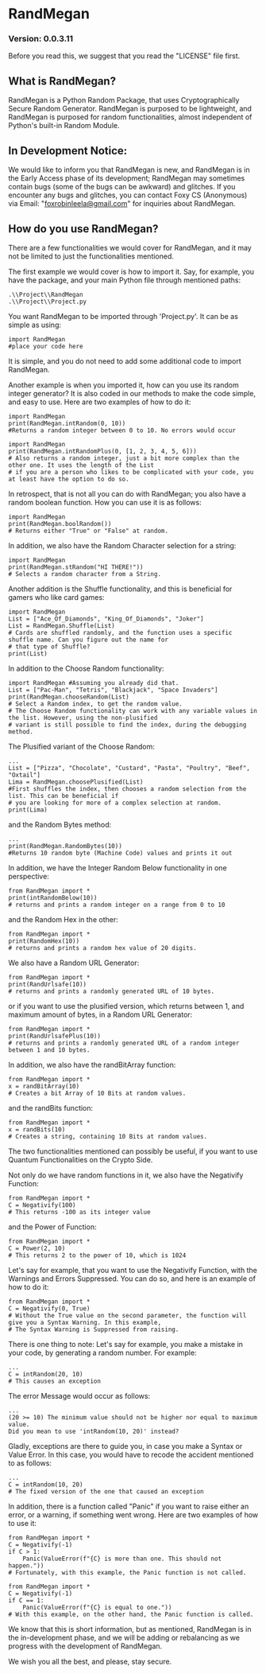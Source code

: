 # RandMegan
### Version: 0.0.3.11
Before you read this, we suggest that you read the "LICENSE" file first.

## What is RandMegan?
RandMegan is a Python Random Package, that uses Cryptographically Secure Random Generator. RandMegan is purposed to be 
lightweight, and RandMegan is purposed for random functionalities, almost independent of Python's built-in Random Module.

## In Development Notice:
We would like to inform you that RandMegan is new, and RandMegan is in the Early Access phase of its development; 
RandMegan may sometimes contain bugs (some of the bugs can be awkward) and glitches. If you encounter any bugs and 
glitches, you can contact Foxy CS (Anonymous) via Email: "foxrobinleela@gmail.com" for inquiries about RandMegan.

## How do you use RandMegan?
There are a few functionalities we would cover for RandMegan, and it may not be limited to just the functionalities 
mentioned.

The first example we would cover is how to import it. Say, for example, you have the package, and your main Python 
file through mentioned paths:
```
.\\Project\\RandMegan
.\\Project\\Project.py
```
You want RandMegan to be imported through 'Project.py'. It can be as simple as using:
```
import RandMegan
#place your code here
```
It is simple, and you do not need to add some additional code to import RandMegan.

Another example is when you imported it, how can you use its random integer generator? It is also coded in our methods 
to make the code simple, and easy to use. Here are two examples of how to do it:
```
import RandMegan
print(RandMegan.intRandom(0, 10))
#Returns a random integer between 0 to 10. No errors would occur
```
```
import RandMegan
print(RandMegan.intRandomPlus(0, [1, 2, 3, 4, 5, 6]))
# Also returns a random integer, just a bit more complex than the other one. It uses the length of the List
# if you are a person who likes to be complicated with your code, you at least have the option to do so.
```
In retrospect, that is not all you can do with RandMegan; you also have a random boolean function. How you can use it 
is as follows:
```
import RandMegan
print(RandMegan.boolRandom())
# Returns either "True" or "False" at random.
```
In addition, we also have the Random Character selection for a string:
```
import RandMegan
print(RandMegan.stRandom("HI THERE!"))
# Selects a random character from a String.
```
Another addition is the Shuffle functionality, and this is beneficial for gamers who like card games:
```
import RandMegan
List = ["Ace_Of_Diamonds", "King_Of_Diamonds", "Joker"]
List = RandMegan.Shuffle(List)
# Cards are shuffled randomly, and the function uses a specific shuffle name. Can you figure out the name for 
# that type of Shuffle?
print(List)
```
In addition to the Choose Random functionality:
```
import RandMegan #Assuming you already did that.
List = ["Pac-Man", "Tetris", "Blackjack", "Space Invaders"]
print(RandMegan.chooseRandom(List)
# Select a Random index, to get the random value.
# The Choose Random functionality can work with any variable values in the list. However, using the non-plusified 
# variant is still possible to find the index, during the debugging method.
```
The Plusified variant of the Choose Random:
```
...
List = ["Pizza", "Chocolate", "Custard", "Pasta", "Poultry", "Beef", "Oxtail"]
Lima = RandMegan.choosePlusified(List)
#First shuffles the index, then chooses a random selection from the list. This can be beneficial if 
# you are looking for more of a complex selection at random.
print(Lima)
```
and the Random Bytes method:
```
...
print(RandMegan.RandomBytes(10))
#Returns 10 random byte (Machine Code) values and prints it out
```
In addition, we have the Integer Random Below functionality in one perspective:
```
from RandMegan import *
print(intRandomBelow(10))
# returns and prints a random integer on a range from 0 to 10
```
and the Random Hex in the other:
```
from RandMegan import *
print(RandomHex(10))
# returns and prints a random hex value of 20 digits.
```
We also have a Random URL Generator:
```
from RandMegan import *
print(RandUrlsafe(10))
# returns and prints a randomly generated URL of 10 bytes.
```
or if you want to use the plusified version, which returns between 1, and maximum amount of bytes,
in a Random URL Generator:
```
from RandMegan import *
print(RandUrlsafePlus(10))
# returns and prints a randomly generated URL of a random integer between 1 and 10 bytes.
```
In addition, we also have the randBitArray function:
```
from RandMegan import *
x = randBitArray(10)
# Creates a bit Array of 10 Bits at random values.
```
and the randBits function:
```
from RandMegan import *
x = randBits(10)
# Creates a string, containing 10 Bits at random values.
```
The two functionalities mentioned can possibly be useful, if you want to use Quantum Functionalities on the Crypto Side.

Not only do we have random functions in it, we also have the 
Negativify Function:
```
from RandMegan import *
C = Negativify(100)
# This returns -100 as its integer value
```
and the Power of Function:
```
from RandMegan import *
C = Power(2, 10)
# This returns 2 to the power of 10, which is 1024
```
Let's say for example, that you want to use the Negativify Function, with the Warnings and Errors Suppressed.
You can do so, and here is an example of how to do it:
```
from RandMegan import *
C = Negativify(0, True)
# Without the True value on the second parameter, the function will give you a Syntax Warning. In this example,
# The Syntax Warning is Suppressed from raising.
```

There is one thing to note: Let's say for example, you make a mistake in your code, by generating a random number. For example:
```
...
C = intRandom(20, 10)
# This causes an exception
```
The error Message would occur as follows:
```
...
(20 >= 10) The minimum value should not be higher nor equal to maximum value. 
Did you mean to use 'intRandom(10, 20)' instead?
```
Gladly, exceptions are there to guide you, in case you make a Syntax or Value Error. In this case,
you would have to recode the accident mentioned to as follows:
```
...
C = intRandom(10, 20)
# The fixed version of the one that caused an exception
```
In addition, there is a function called "Panic" if you want to raise either an error, or a warning, if something went wrong.
Here are two examples of how to use it:
```
from RandMegan import *
C = Negativify(-1)
if C > 1:
    Panic(ValueError(f"{C} is more than one. This should not happen."))
# Fortunately, with this example, the Panic function is not called.
```
```
from RandMegan import *
C = Negativify(-1)
if C == 1:
    Panic(ValueError(f"{C} is equal to one."))
# With this example, on the other hand, the Panic function is called.
```
We know that this is short information, but as mentioned, RandMegan is in the in-development phase, and we will be adding or rebalancing as we progress with the development of RandMegan.

We wish you all the best, and please, stay secure.
